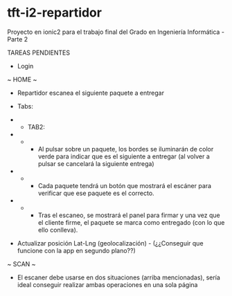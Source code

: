 # tft-i2-repartidor
Proyecto en ionic2 para el trabajo final del Grado en Ingeniería Informática - Parte 2

TAREAS PENDIENTES

- Login

~ HOME ~
- Repartidor escanea el siguiente paquete a entregar
- Tabs:
- * TAB2: 
- * - Al pulsar sobre un paquete, los bordes se iluminarán de color verde para indicar que es el siguiente a entregar (al volver a pulsar se cancelará la siguiente entrega)
- * - Cada paquete tendrá un botón que mostrará el escáner para verificar que ese paquete es el correcto.
- * - Tras el escaneo, se mostrará el panel para firmar y una vez que el cliente firme, el paquete se marca como entregado (con lo que ello conlleva).

- Actualizar posición Lat-Lng (geolocalización) - (¿¿Conseguir que funcione con la app en segundo plano??)

~ SCAN ~
- El escaner debe usarse en dos situaciones (arriba mencionadas), sería ideal conseguir realizar ambas operaciones en una sola página